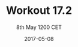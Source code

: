 ---
title: Workout 17.2
subtitle: 8th May 1200 CET
layout: default
modal-id: 2
date: 2017-05-08
img:
thumbnail: 172_logo_thumb.jpg
alt: image-alt
project-date:
client: 
category:
videoUrl:
description: Workout will be announced on 8th of May 1200 CET. 
---